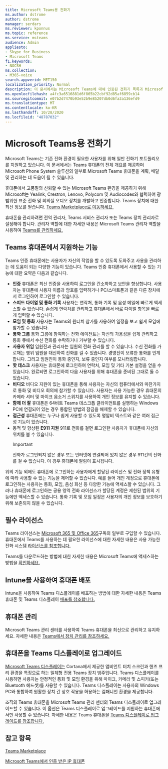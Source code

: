 ```yaml
---
title: Microsoft Teams용 전화기
ms.author: dstrome
author: dstrome
manager: serdars
ms.reviewer: kponnus
ms.topic: reference
ms.service: msteams
audience: Admin
appliesto:
- Skype for Business
- Microsoft Teams
f1.keywords:
- NOCSH
ms.collection:
- M365-voice
search.appverid: MET150
localization_priority: Normal
description: 이 문서에서는 Microsoft Teams에 대해 인증된 전화기 목록과 Microsoft Teams에 대해 인증된 전화기에서 지원되는 기능을 다 제공합니다.
ms.openlocfilehash: a4fc3a6516881d6f865b22cbf92d85af6859cb14
ms.sourcegitcommit: e07b2d7470b93e52b9e85207db0d6fa3a136efd9
ms.translationtype: MT
ms.contentlocale: ko-KR
ms.lasthandoff: 10/28/2020
ms.locfileid: "48787032"
---
```

# <a name="phones-for-microsoft-teams"></a>Microsoft Teams용 전화기

Microsoft Teams는 기존 전화 환경이 필요한 사용자를 위해 일반 전화기 포트폴리오를 지원하고 있습니다. 이 문서에서는 Teams 휴대폰의 전체 개요를 제공하며 Microsoft Phone System 솔루션의 일부로 Microsoft Teams 휴대폰을 계획, 배달 및 관리하는 데 도움이 될 수 있습니다. 

휴대폰에서 고품질의 신뢰할 수 있는 Microsoft Teams 환경을 제공하기 위해 Microsoft는 Yealink, Crestron, Lenovo, Polycom 및 Audiocodes와 협력하여 광범위한 표준 전화 및 회의실 오디오 장치를 개발하고 인증합니다. Teams 장치에 대한 최신 정보를 얻습니다. [Teams Marketplace로 이동하세요.](https://office.com/teamsdevices)

휴대폰을 관리하려면 전역 관리자, Teams 서비스 관리자 또는 Teams 장치 관리자로 설정해야 합니다. 관리자 역할에 대한 자세한 내용은 Microsoft Teams 관리자 역할을 사용하여 [Teams를 관리하세요.](../using-admin-roles.md)

## <a name="features-supported-by-teams-phones"></a>Teams 휴대폰에서 지원하는 기능

Teams 인증 휴대폰에는 사용자가 자신의 작업을 할 수 있도록 도와주고 사용을 관리하는 데 도움이 되는 다양한 기능이 있습니다. Teams 인증 휴대폰에서 사용할 수 있는 기능에 대한 요약은 다음과 같습니다.

- **인증** 휴대폰은 최신 인증을 사용하여 로그인을 간소화하고 보안을 향상합니다. 사용자는 휴대폰에 사용자 이름과 암호를 입력하거나 PC/스마트폰과 같은 다른 장치에서 로그인하여 로그인할 수 있습니다.
- **스피드 다이얼 및 통화 기록** 사용자는 연락처, 통화 기록 및 음성 메일에 빠르게 액세스할 수 있습니다. 손쉽게 연락처를 관리하고 휴대폰에서 바로 다이얼 항목을 빠르게 입력할 수 있습니다.
- **모임 및 통화** 사용자는 Teams의 원터치 참가를 사용하여 일정을 보고 쉽게 모임에 참가할 수 있습니다.
- **통화 그룹** 통화 그룹에 참여하는 전화 에이전트는 자신의 가용성을 쉽게 관리하고 통화 큐에서 수신 전화를 수락하거나 거부할 수 있습니다.
- **사용자 위임** 임원진과 관리자는 임원의 전화 관리를 할 수 있습니다. 수신 전화를 가로채는 행위 임원을 대신하여 전화를 걸 수 있습니다. 경영진이 보류한 통화를 인계합니다. 그리고 임원진이 통화 중인지, 보류 중인지 여부를 모니터링합니다.
- **핫 데스크** 사용자는 휴대폰에 로그인하여 연락처, 모임 및 기타 기본 설정을 얻을 수 있습니다. 완료되면 로그인하여 다음 사용자를 위해 휴대폰을 준비된 그대로 둘 수 있습니다.
- **비디오** 비디오 지원이 있는 휴대폰을 통해 사용자는 자신의 컴퓨터에서와 마찬가지로 통화 및 비디오 회의에 참가할 수 있습니다. 사용자는 사용 가능한 경우 휴대폰의 카메라 셔터 및 마이크 음소거 스위치를 사용하여 개인 정보를 유지할 수 있습니다.
- **함께 더 잘** 휴대폰은 64비트 Teams 데스크톱 클라이언트를 실행하는 Windows PC에 연결되어 있는 경우 통합된 방법의 잠금을 해제할 수 있습니다.
- **접근성** 휴대폰에는 누구나 쉽게 사용할 수 있도록 명암비 텍스트와 같은 여러 접근성 기능이 있습니다.
- 동적 및 향상된 **E911 지원** 911로 전화를 걸면 로그인한 사용자가 휴대폰에 자신의 위치를 볼 수 있습니다. 
    > [!IMPORTANT]
    > 전화가 로그인되지 않은 경우 또는 인터넷에 연결되어 있지 않은 경우 911건의 전화를 걸 수 없습니다. 이 경우 휴대폰에 알림이 표시됩니다.

위의 기능 외에도 휴대폰에 로그인하는 사용자에게 할당된 라이선스 및 전화 정책 유형에 따라 사용할 수 있는 기능을 제어할 수 있습니다. 예를 들어 개인 계정으로 휴대폰에 로그인하는 사용자는 통화, 모임, 음성 회신 등 다양한 기능에 액세스할 수 있습니다. 그러나 휴대폰에 로그인하는 공용 영역 전화 라이선스가 할당된 계정은 제한된 범위의 기능에만 액세스할 수 있습니다. 통화 기록 및 모임 일정은 사용자의 개인 정보를 보호하기 위해 보존되지 않을 수 있습니다.

## <a name="required-licenses"></a>필수 라이선스

Teams 라이선스는 [Microsoft 365 및 Office 365](https://docs.microsoft.com/office365/servicedescriptions/teams-service-description)구독의 일부로 구입할 수 있습니다. 휴대폰에서 Teams를 사용하는 데 필요한 라이선스에 대한 자세한 내용은 사용 가능한 전화 시스템 [라이선스를 참조합니다.](https://products.office.com/microsoft-teams/voice-calling)

Teams를 다운로드하는 방법에 대한 자세한 내용은 Microsoft Teams에 액세스하는 방법을 [확인하세요.](https://support.office.com/article/fc7f1634-abd3-4f26-a597-9df16e4ca65b)

## <a name="deploy-your-phones-using-intune"></a>Intune을 사용하여 휴대폰 배포

Intune을 사용하여 Teams 디스플레이를 배포하는 방법에 대한 자세한 내용은 Teams 휴대폰 및 Teams 디스플레이 [배포를 참조합니다.](phones-displays-deploy.md)

## <a name="manage-your-phones"></a>휴대폰 관리

Microsoft Teams 관리 센터를 사용하여 Teams 휴대폰을 최신으로 관리하고 유지하세요. 자세한 내용은 [Teams에서 장치 관리를 참조하세요.](device-management.md)

## <a name="upgrade-your-phones-to-teams-displays"></a>휴대폰을 Teams 디스플레이로 업그레이드

[Microsoft Teams 디스플레이는](teams-displays.md) Cortana에서 제공한 앰비언트 터치 스크린과 핸즈 프리 환경을 특징으로 하는 일체형 전용 Teams 장치 범주입니다. Teams 디스플레이를 사용하면 사용자는 안정적인 통화 및 모임 환경을 위해 마이크, 카메라 및 스피커(또는 Bluetooth 헤드셋)를 사용할 수 있습니다. Teams 디스플레이는 사용자의 Windows PC와 통합하여 원활한 장치 간 상호 작용을 허용하는 컴패니언 환경을 제공합니다.

조직의 Teams 휴대폰을 Microsoft Teams 관리 센터의 Teams 디스플레이로 업그레이드할 수 있습니다. 이 옵션은 Teams 디스플레이로 업그레이드를 지원하는 휴대폰에서만 사용할 수 있습니다. 자세한 내용은 Teams 휴대폰을 [Teams 디스플레이로 업그레이드를 참조합니다.](upgrade-phones-to-displays.md)

## <a name="see-also"></a>참고 항목

[Teams Marketplace](https://office.com/teamsdevices)

[Microsoft Teams에서 인증 받은 IP 휴대폰](teams-ip-phones.md)

